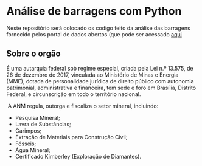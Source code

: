 # Análise de barragens com Python

Neste repositório será colocado os codigo feito da análise das barragens fornecido pelos portal de dados abertos (que pode ser acessado [aqui](https://dados.gov.br/dados/conjuntos-dados/barragens-de-mineracao) 

## Sobre o orgão

É uma autarquia federal sob regime especial, criada pela Lei n.º 13.575, de 26 de dezembro de 2017, vinculada ao Ministério de Minas e Energia (MME), dotada de personalidade jurídica de direito público com autonomia patrimonial, administrativa e financeira, tem sede e foro em Brasília, Distrito Federal, e circunscrição em todo o território nacional.

 A ANM regula, outorga e fiscaliza o setor mineral, incluindo:

- Pesquisa Mineral;  
- Lavra de Substâncias; 
- Garimpos; 
- Extração de Materiais para Construção Civil; 
- Fósseis; 
- Água Mineral; 
- Certificado Kimberley (Exploração de Diamantes).

